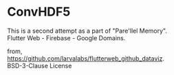 # ConvHDF5

This is a second attempt as a part of "Pare'llel Memory".  
Flutter Web - Firebase - Google Domains.

from,  
https://github.com/larvalabs/flutterweb_github_dataviz.  
BSD-3-Clause License
